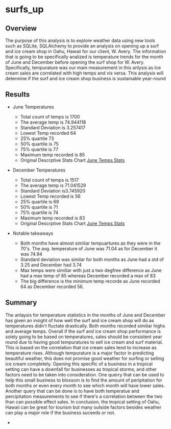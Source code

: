 # surfs_up

## Overview
The purpose of this analysis is to explore weather data using new tools such as SQLite, SQLAlchemy to provide an analysis on opening up a surf and ice cream shop in Oahu, Hawaii for our client, W. Avery. The information that is going to be  specifically analized is temperature trends  for the month of June and December before opening the surf shop for W. Avery. Specifically, tempurature was our main measurement in this anlysis as Ice cream sales are correlated with high temps and vis versa. This analysis will determine if the surf and ice cream shop business is sustainable year-round

## Results
- June Temperatures 
  - Total count	of temps is 1700
  - The average temp is	74.944118
  - Standard Deviation is 3.257417
  - Lowest Temp recorded 64
  - 25%	 quartile 73
  - 50%	quartile is 75
  - 75% quartile is	77
  - Maximum temp recorded is 85
  - Original Descrptive Stats Chart [June Temps Stats](  )

- December Temperatures
  - Total count	of temps is 1517
  - The average temp is	71.041529
  - Standard Deviation is3.745920
  - Lowest Temp recorded is 56
  - 25% quartile is	69
  - 50% quartile is	71
  - 75% quartile is	74
  - Maximum temp recorded is  83
  - Original Descrptive Stats Chart [June Temps Stats](  )

- Notable takeaways
  - Both months have almost similiar tempuartures as they were in the 70's. The avg. temperature of June was 71.04 as for December it was 74.94
  - Standard deviation was similar for both months as June had a std of 3.25 and December had 3.74
  - Max temps were similiar with just a two degfree difference as June had a max temp of 85 whereas December recorded a max of 83
  - The big difference is the minimum temp recorde as June recorded 64 as December recorded 56.

## Summary
The anlaysis for temperature statistics in the months of June and December has given an insight of how well the surf and ice cream shop will do as temperatures didn't fluctate drastically. Both months recorded similiar highs and average temps. Overall if the surf and ice cream shop performance is solely going to be based on temperatures, sales should be consistent year round due to having good tempuratures to sell ice cream and surf material. This is based on the correlation that ice cream sales tend to increase as temperature rises. Although tempurature is a major factor in predicting beautiful weather, this does not promise good weather for surfing or selling ice cream completely. Opening this specific of a business in a tropical setting can have a downfall for businesses as tropical storms, and other factors need to be taken into consideration. One querry that can be used to help this small business to blossom is to find the amount of peripitation for both months or even every month to see which month will have lower sales. Another query that can be done is to have both temperatue and percipitation measurements to see if there's a correlation between the two than can possible effect sales. In conclusion, the tropical setting of Oahu, Hawaii can be great for tourism but many outside factors besides weather can play a major role if the business suceeds or not. 
  
  
  - 
